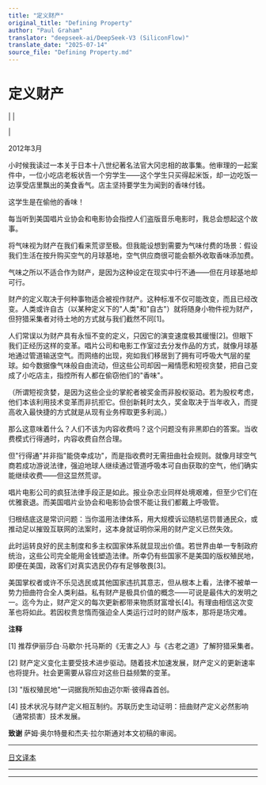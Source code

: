 ```yaml
---
title: "定义财产"
original_title: "Defining Property"
author: "Paul Graham"
translator: "deepseek-ai/DeepSeek-V3 (SiliconFlow)"
translate_date: "2025-07-14"
source_file: "Defining Property.md"
---
```


# 定义财产

| | [](index.html)  

|  

2012年3月  

小时候我读过一本关于日本十八世纪著名法官大冈忠相的故事集。他审理的一起案件中，一位小吃店老板状告一个穷学生——这个学生只买得起米饭，却一边吃饭一边享受店里飘出的美食香气。店主坚持要学生为闻到的香味付钱。  

这学生是在偷他的香味！  

每当听到美国唱片业协会和电影协会指控人们盗版音乐电影时，我总会想起这个故事。  

将气味视为财产在我们看来荒谬至极。但我能设想到需要为气味付费的场景：假设我们生活在按升购买空气的月球基地，空气供应商很可能会额外收取香味添加费。  

气味之所以不适合作为财产，是因为这种设定在现实中行不通——但在月球基地却可行。  

财产的定义取决于何种事物适合被视作财产。这种标准不仅可能改变，而且已经改变。人类或许自古（以某种定义下的"人类"和"自古"）就将随身小物件视为财产，但狩猎采集者对待土地的方式就与我们截然不同[1]。  

人们常误以为财产具有永恒不变的定义，只因它的演变速度极其缓慢[2]。但眼下我们正经历这样的变革。唱片公司和电影工作室过去分发作品的方式，就像月球基地通过管道输送空气。而网络的出现，宛如我们移居到了拥有可呼吸大气层的星球。如今数据像气味般自由流动，但这些公司却因一厢情愿和短视贪婪，把自己变成了小吃店主，指控所有人都在偷窃他们的"香味"。  

（所谓短视贪婪，是因为这些企业的掌舵者被奖金而非股权驱动。若为股权考虑，他们本该利用技术变革而非抗拒它。但创新耗时太久，奖金取决于当年收入，而提高收入最快捷的方式就是从现有业务榨取更多利润。）  

那么这意味着什么？人们不该为内容收费吗？这个问题没有非黑即白的答案。当收费模式行得通时，内容收费自然合理。  

但"行得通"并非指"能侥幸成功"，而是指收费时无需扭曲社会规则。就像月球空气商若成功游说法律，强迫地球人继续通过管道呼吸本可自由获取的空气，他们确实能继续收费——但这显然荒谬。  

唱片电影公司的疯狂法律手段正是如此。报业杂志业同样处境艰难，但至少它们在优雅衰退。而美国唱片业协会和电影协会恨不能让我们都戴上呼吸管。  

归根结底这是常识问题：当你滥用法律体系，用大规模诉讼随机惩罚普通民众，或推动足以摧毁互联网的法案时，这本身就证明你采用的财产定义已然失效。  

此时运转良好的民主制度和多主权国家体系就显现出价值。若世界由单一专制政府统治，这些公司完全能用金钱塑造法律。所幸仍有些国家不是美国的版权殖民地，即便在美国，政客们对真实选民仍存有足够敬畏[3]。  

美国掌权者或许不乐见选民或其他国家违抗其意志，但从根本上看，法律不被单一势力扭曲符合全人类利益。私有财产是极具价值的概念——可说是最伟大的发明之一。迄今为止，财产定义的每次更新都带来物质财富增长[4]。有理由相信这次变革也将如此。若因权贵怠惰而强迫全人类运行过时的财产版本，那将是场灾难。  

  

**注释**  

[1] 推荐伊丽莎白·马歇尔·托马斯的《无害之人》与《古老之道》了解狩猎采集者。  

[2] 财产定义变化主要受技术进步驱动。随着技术加速发展，财产定义的更新速率也将提升。社会更需要从容应对这些日益频繁的变革。  

[3] "版权殖民地"一词据我所知由迈尔斯·彼得森首创。  

[4] 技术状况与财产定义相互制约。苏联历史生动证明：扭曲财产定义必然影响（通常损害）技术发展。  

**致谢** 萨姆·奥尔特曼和杰夫·拉尔斯通对本文初稿的审阅。  

---  

[日文译本](http://christhurston.com.au/japanese/paul-graham-defining-property/)

***  
  
---